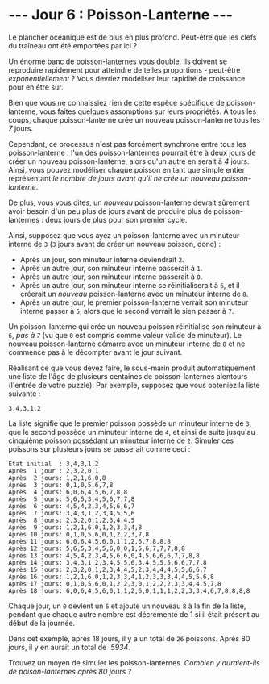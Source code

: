 # --- Jour 6 : Poisson-Lanterne ---

Le plancher océanique est de plus en plus profond. Peut-être que les clefs du traîneau ont été emportées par ici ?

Un énorme banc de [poisson-lanternes](https://fr.wikipedia.org/wiki/Myctophidae) vous double. Ils doivent se reproduire rapidement pour atteindre de telles proportions - peut-être *exponentiellement* ? Vous devriez modéliser leur rapidité de croissance pour en être sur.

Bien que vous ne connaissiez rien de cette espèce spécifique de poisson-lanterne, vous faites quelques assomptions sur leurs propriétés. À tous les coups, chaque poisson-lanterne crée un nouveau poisson-lanterne tous les *7* jours.

Cependant, ce processus n'est pas forcément synchrone entre tous les poisson-lanterne : l'un des poisson-lanternes pourrait être à deux jours de créer un nouveau poisson-lanterne, alors qu'un autre en serait à *4* jours. Ainsi, vous pouvez modéliser chaque poisson en tant que simple entier représentant *le nombre de jours avant qu'il ne crée un nouveau poisson-lanterne*.

De plus, vous vous dites, un *nouveau* poisson-lanterne devrait sûrement avoir besoin d'un peu plus de jours avant de produire plus de poisson-lanternes : deux jours de plus pour son premier cycle.

Ainsi, supposez que vous ayez un poisson-lanterne avec un minuteur interne de `3` (`3` jours avant de créer un nouveau poisson, donc) :

- Après un jour, son minuteur interne deviendrait `2`.
- Après un autre jour, son minuteur interne passerait à `1`.
- Après un autre jour, son minuteur interne passerait à `0`.
- Après un autre jour, son minuteur interne se réinitialiserait à `6`, et il créerait un *nouveau* poisson-lanterne avec un minuteur interne de `8`.
- Après un autre jour, le premier poisson-lanterne verrait son minuteur interne passer à `5`, alors que le second verrait le sien passer à `7`.

Un poisson-lanterne qui crée un nouveau poisson réinitialise son minuteur à `6`, *pas à `7`* (vu que `0` est compris comme valeur valide de minuteur). Le nouveau poisson-lanterne démarre avec un minuteur interne de `8` et ne commence pas à le décompter avant le jour suivant.

Réalisant ce que vous devez faire, le sous-marin produit automatiquement une liste de l'âge de plusieurs centaines de poisson-lanternes alentours (l'entrée de votre puzzle). Par exemple, supposez que vous obteniez la liste suivante :

```csv
3,4,3,1,2
```

La liste signifie que le premier poisson possède un minuteur interne de `3`, que le second possède un minuteur interne de `4`, et ainsi de suite jusqu'au cinquième poisson possédant un minuteur interne de `2`. Simuler ces poissons sur plusieurs jours se passerait comme ceci :

```fishes
État initial  : 3,4,3,1,2
Après  1 jour : 2,3,2,0,1
Après  2 jours: 1,2,1,6,0,8
Après  3 jours: 0,1,0,5,6,7,8
Après  4 jours: 6,0,6,4,5,6,7,8,8
Après  5 jours: 5,6,5,3,4,5,6,7,7,8
Après  6 jours: 4,5,4,2,3,4,5,6,6,7
Après  7 jours: 3,4,3,1,2,3,4,5,5,6
Après  8 jours: 2,3,2,0,1,2,3,4,4,5
Après  9 jours: 1,2,1,6,0,1,2,3,3,4,8
Après 10 jours: 0,1,0,5,6,0,1,2,2,3,7,8
Après 11 jours: 6,0,6,4,5,6,0,1,1,2,6,7,8,8,8
Après 12 jours: 5,6,5,3,4,5,6,0,0,1,5,6,7,7,7,8,8
Après 13 jours: 4,5,4,2,3,4,5,6,6,0,4,5,6,6,6,7,7,8,8
Après 14 jours: 3,4,3,1,2,3,4,5,5,6,3,4,5,5,5,6,6,7,7,8
Après 15 jours: 2,3,2,0,1,2,3,4,4,5,2,3,4,4,4,5,5,6,6,7
Après 16 jours: 1,2,1,6,0,1,2,3,3,4,1,2,3,3,3,4,4,5,5,6,8
Après 17 jours: 0,1,0,5,6,0,1,2,2,3,0,1,2,2,2,3,3,4,4,5,7,8
Après 18 jours: 6,0,6,4,5,6,0,1,1,2,6,0,1,1,1,2,2,3,3,4,6,7,8,8,8,8
```

Chaque jour, un `0` devient un `6` et ajoute un nouveau `8` à la fin de la liste, pendant que chaque autre nombre est décrémenté de 1 si il était présent au début de la journée.

Dans cet exemple, après 18 jours, il y a un total de `26` poissons. Après 80 jours, il y en aurait un total de *`5934*.

Trouvez un moyen de simuler les poisson-lanternes. *Combien y auraient-ils de poison-lanternes après 80 jours ?*

